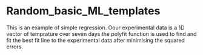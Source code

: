 # Random_basic_ML_templates
This is an example of simple regression. Oour experimental data is a 1D vector of temprature over seven days
the polyfit function is used to find and fit the best fit line to the experimental data after minimising the squared errors.
